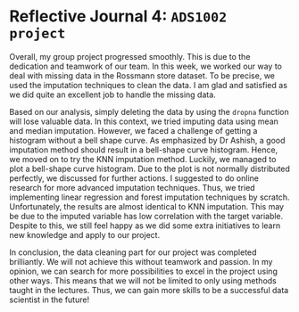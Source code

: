 # Reflective Journal 4: `ADS1002 project `<br>


Overall, my group project progressed smoothly. This is due to the dedication and teamwork of our team. In this week, we worked our way to deal with missing data in the Rossmann store dataset. To be precise, we used the imputation techniques to clean the data. I am glad and satisfied as we did quite an excellent job to handle the missing data.

Based on our analysis, simply deleting the data by using the `dropna` function will lose valuable data. In this context, we tried imputing data using mean and median imputation. However, we faced a challenge of getting a histogram without a bell shape curve. As emphasized by Dr Ashish, a good imputation method should result in a bell-shape curve histogram. Hence, we moved on to try the KNN imputation method. Luckily, we managed to plot a bell-shape curve histogram. Due to the plot is not normally distributed perfectly, we discussed for further actions. I suggested to do online research for more advanced imputation techniques. Thus, we tried implementing linear regression and forest imputation techniques by scratch. Unfortunately, the results are almost identical to KNN imputation. This may be due to the imputed variable has low correlation with the target variable. Despite to this, we still feel happy as we did some extra initiatives to learn new knowledge and apply to our project.

In conclusion, the data cleaning part for our project was completed brilliantly. We will not achieve this without teamwork and passion. In my opinion, we can search for more possibilities to excel in the project using other ways. This means that we will not be limited to only using methods taught in the lectures. Thus, we can gain more skills to be a successful data scientist in the future!
